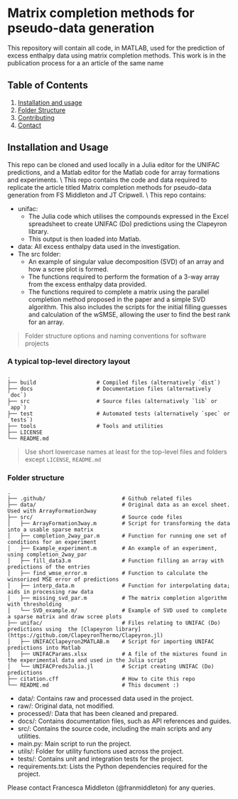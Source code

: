 # Matrix completion methods for pseudo-data generation 

This repository will contain all code, in MATLAB, used for the prediction of excess enthalpy data using matrix completion methods. 
This work is in the publication process for a an article of the same name 


## Table of Contents
1. [Installation and usage](#installation-and-usage)
3. [Folder Structure](#folder-structure)
4. [Contributing](#contributing)
5. [Contact](#contact)

## Installation and Usage

This repo can be cloned and used locally in a Julia editor for the UNIFAC predictions, and a 
Matlab editor for the Matlab code for array formations and experiments. 
\\
This repo contains the code and data required to replicate the article titled Matrix completion methods for pseudo-data generation 
from FS Middleton and JT Cripwell.
\\
This repo contains: 
* unifac:
    * The Julia code which utilises the compounds expressed in the Excel spreadsheet to create UNIFAC (Do) predictions using the Clapeyron library. 
    * This output is then loaded into Matlab. 
* data: All excess enthalpy data used in the investigation. 
* The src folder:
    * An example of singular value decomposition (SVD) of an array and how a scree plot is formed. 
    * The functions required to perform the formation of a 3-way array from the excess enthalpy data provided. 
    * The functions required to complete a matrix using the parallel completion method proposed in the paper and a simple SVD algorithm. This also includes the scripts for the initial filling guesses and calculation of the wSMSE, allowing the user to find the best rank for an array.

> Folder structure options and naming conventions for software projects

### A typical top-level directory layout

    .
    ├── build                   # Compiled files (alternatively `dist`)
    ├── docs                    # Documentation files (alternatively `doc`)
    ├── src                     # Source files (alternatively `lib` or `app`)
    ├── test                    # Automated tests (alternatively `spec` or `tests`)
    ├── tools                   # Tools and utilities
    ├── LICENSE
    └── README.md

> Use short lowercase names at least for the top-level files and folders except
> `LICENSE`, `README.md`
### Folder structure 

    . 
    ├── .github/                        # Github related files
    ├── data/                           # Original data as an excel sheet. Used with ArrayFormation3way 
    ├── src/                            # Source code files
    │   ├── ArrayFormation3way.m        # Script for transforming the data into a usable sparse matrix
    │   ├── completion_2way_par.m       # Function for running one set of conditions for an experiment
    │   ├── Example_experiment.m        # An example of an experiment, using completion_2way_par
    │   ├── fill_data3.m                # Function filling an array with predictions of the entries
    │   ├── find_wmse_error.m           # Function to calculate the winsorized MSE error of predictions 
    │   ├── interp_data.m               # Function for interpolating data; aids in processing raw data 
    │   ├── missing_svd_par.m           # The matrix completion algorithm with thresholding
    │   └── SVD_example.m/              # Example of SVD used to complete a sparse matrix and draw scree plots
    ├── unifac/                         # Files relating to UNIFAC (Do) predictions using  the [Clapeyron library](https://github.com/ClapeyronThermo/Clapeyron.jl)
    │   ├── UNIFACClapeyron2MATLAB.m    # Script for importing UNIFAC predictions into Matlab 
    │   ├── UNIFACParams.xlsx           # A file of the mixtures found in the experimental data and used in the Julia script
    │   └── UNIFACPredsJulia.jl         # Script creating UNIFAC (Do) predictions
    ├── citation.cff                    # How to cite this repo
    └── README.md                       # This document :) 

* data/: Contains raw and processed data used in the project. 
* raw/: Original data, not modified. 
* processed/: Data that has been cleaned and prepared. 
* docs/: Contains documentation files, such as API references and guides. 
* src/: Contains the source code, including the main scripts and any utilities.
* main.py: Main script to run the project.
* utils/: Folder for utility functions used across the project.
* tests/: Contains unit and integration tests for the project.
* requirements.txt: Lists the Python dependencies required for the project.


Please contact Francesca Middleton (@franmiddleton) for any queries.
